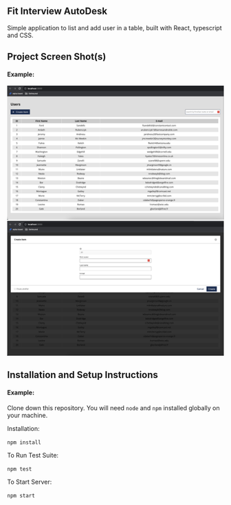 ## Fit Interview AutoDesk

Simple application to list and add user in a table, built with React, typescript and CSS.

## Project Screen Shot(s)

#### Example:

![Screenshot 1](https://github.com/jonaslocke/fit-interview-autodesk/blob/main/public/screenshot1.png?raw=true)
![Screenshot 2](https://github.com/jonaslocke/fit-interview-autodesk/blob/main/public/screenshot2.png?raw=true)

## Installation and Setup Instructions

#### Example:

Clone down this repository. You will need `node` and `npm` installed globally on your machine.

Installation:

`npm install`

To Run Test Suite:

`npm test`

To Start Server:

`npm start`
